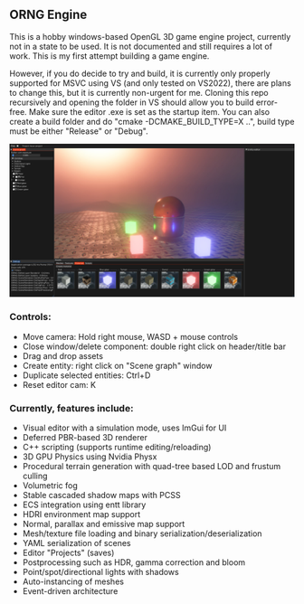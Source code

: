  ## ORNG Engine
 This is a hobby windows-based OpenGL 3D game engine project, currently not in a state to be used. It is not documented and still requires a lot of work. This is my first attempt building a game engine.

 However, if you do decide to try and build, it is currently only properly supported for MSVC using VS (and only tested on VS2022), there are plans to change this, but it is currently non-urgent for me. Cloning this repo recursively and opening the folder in VS should allow you to build error-free. Make sure the editor .exe is set as the startup item. You can also create a build folder and do "cmake -DCMAKE_BUILD_TYPE=X ..", build type must be either "Release" or "Debug".

![Engine screenshot](ORNG_IMAGE.jpg)
 ### Controls:
 * Move camera: Hold right mouse, WASD + mouse controls
 * Close window/delete component: double right click on header/title bar
 * Drag and drop assets
 * Create entity: right click on "Scene graph" window
 * Duplicate selected entities: Ctrl+D
 * Reset editor cam: K
 


### Currently, features include:
* Visual editor with a simulation mode, uses ImGui for UI
* Deferred PBR-based 3D renderer
* C++ scripting (supports runtime editing/reloading)
* 3D GPU Physics using Nvidia Physx
* Procedural terrain generation with quad-tree based LOD and frustum culling
* Volumetric fog
* Stable cascaded shadow maps with PCSS
* ECS integration using entt library
* HDRI environment map support
* Normal, parallax and emissive map support
* Mesh/texture file loading and binary serialization/deserialization
* YAML serialization of scenes
* Editor "Projects" (saves)
* Postprocessing such as HDR, gamma correction and bloom
* Point/spot/directional lights with shadows
* Auto-instancing of meshes
* Event-driven architecture







